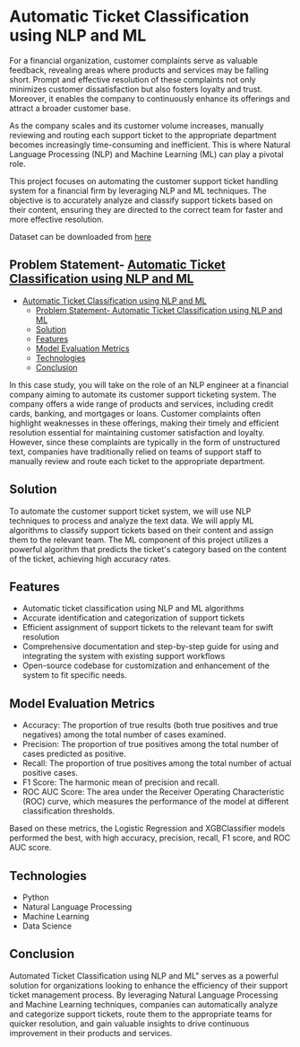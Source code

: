 # Automatic Ticket Classification using NLP and ML

For a financial organization, customer complaints serve as valuable feedback, revealing areas where products and services may be falling short. Prompt and effective resolution of these complaints not only minimizes customer dissatisfaction but also fosters loyalty and trust. Moreover, it enables the company to continuously enhance its offerings and attract a broader customer base.

As the company scales and its customer volume increases, manually reviewing and routing each support ticket to the appropriate department becomes increasingly time-consuming and inefficient. This is where Natural Language Processing (NLP) and Machine Learning (ML) can play a pivotal role.

This project focuses on automating the customer support ticket handling system for a financial firm by leveraging NLP and ML techniques. The objective is to accurately analyze and classify support tickets based on their content, ensuring they are directed to the correct team for faster and more effective resolution.

Dataset can be downloaded from [here](https://www.kaggle.com/code/sid9300/assignment-automatic-ticket-classification/data)


## Problem Statement- [Automatic Ticket Classification using NLP and ML](#automatic-ticket-classification-using-nlp-and-ml)

- [Automatic Ticket Classification using NLP and ML](#automatic-ticket-classification-using-nlp-and-ml)
  - [Problem Statement- Automatic Ticket Classification using NLP and ML](#problem-statement--automatic-ticket-classification-using-nlp-and-ml)
  - [Solution](#solution)
  - [Features](#features)
  - [Model Evaluation Metrics](#model-evaluation-metrics)
  - [Technologies](#technologies)
  - [Conclusion](#conclusion)

In this case study, you will take on the role of an NLP engineer at a financial company aiming to automate its customer support ticketing system. The company offers a wide range of products and services, including credit cards, banking, and mortgages or loans. Customer complaints often highlight weaknesses in these offerings, making their timely and efficient resolution essential for maintaining customer satisfaction and loyalty. However, since these complaints are typically in the form of unstructured text, companies have traditionally relied on teams of support staff to manually review and route each ticket to the appropriate department.

## Solution

To automate the customer support ticket system, we will use NLP techniques to process and analyze the text data. We will apply ML algorithms to classify support tickets based on their content and assign them to the relevant team. The ML component of this project utilizes a powerful algorithm that predicts the ticket's category based on the content of the ticket, achieving high accuracy rates.

## Features

- Automatic ticket classification using NLP and ML algorithms
- Accurate identification and categorization of support tickets
- Efficient assignment of support tickets to the relevant team for swift resolution
- Comprehensive documentation and step-by-step guide for using and integrating the system with existing support workflows
- Open-source codebase for customization and enhancement of the system to fit specific needs.

## Model Evaluation Metrics


- Accuracy: The proportion of true results (both true positives and true negatives) among the total number of cases examined.
- Precision: The proportion of true positives among the total number of cases predicted as positive.
- Recall: The proportion of true positives among the total number of actual positive cases.
- F1 Score: The harmonic mean of precision and recall.
- ROC AUC Score: The area under the Receiver Operating Characteristic (ROC) curve, which measures the performance of the model at different classification thresholds.

Based on these metrics, the Logistic Regression and XGBClassifier models performed the best, with high accuracy, precision, recall, F1 score, and ROC AUC score. 

## Technologies

- Python
- Natural Language Processing
- Machine Learning
- Data Science

## Conclusion

Automated Ticket Classification using NLP and ML" serves as a powerful solution for organizations looking to enhance the efficiency of their support ticket management process. By leveraging Natural Language Processing and Machine Learning techniques, companies can automatically analyze and categorize support tickets, route them to the appropriate teams for quicker resolution, and gain valuable insights to drive continuous improvement in their products and services.